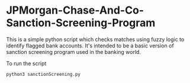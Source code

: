 # JPMorgan-Chase-And-Co-Sanction-Screening-Program

This is a simple python script which checks matches using fuzzy logic to identify flagged bank accounts.
It's intended to be a basic version of sanction screening program used in the banking world.

To run the script
```python3
python3 sanctionScreening.py
```
